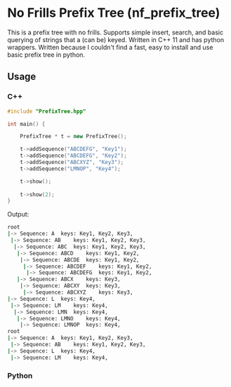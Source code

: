 # No Frills Prefix Tree (nf_prefix_tree)
This is a prefix tree with no frills. Supports simple insert, search, and basic querying of strings that a (can be) keyed. Written in C++ 11 and has python wrappers. Written because I couldn't find a fast, easy to install and use basic prefix tree in python. 

## Usage
### C++ 
```c++
#include "PrefixTree.hpp"

int main() {

    PrefixTree * t = new PrefixTree();

    t->addSequence("ABCDEFG", "Key1");
    t->addSequence("ABCDEFG", "Key2");
    t->addSequence("ABCXYZ", "Key3");
    t->addSequence("LMNOP", "Key4");

    t->show();
    
    t->show(2);
}
```
Output:
```bash
root
|-> Sequence: A	 keys: Key1, Key2, Key3, 
 |-> Sequence: AB	 keys: Key1, Key2, Key3, 
  |-> Sequence: ABC	 keys: Key1, Key2, Key3, 
   |-> Sequence: ABCD	 keys: Key1, Key2, 
    |-> Sequence: ABCDE	 keys: Key1, Key2, 
     |-> Sequence: ABCDEF	 keys: Key1, Key2, 
      |-> Sequence: ABCDEFG	 keys: Key1, Key2, 
   |-> Sequence: ABCX	 keys: Key3, 
    |-> Sequence: ABCXY	 keys: Key3, 
     |-> Sequence: ABCXYZ	 keys: Key3, 
|-> Sequence: L	 keys: Key4, 
 |-> Sequence: LM	 keys: Key4, 
  |-> Sequence: LMN	 keys: Key4, 
   |-> Sequence: LMNO	 keys: Key4, 
    |-> Sequence: LMNOP	 keys: Key4, 
root
|-> Sequence: A	 keys: Key1, Key2, Key3, 
 |-> Sequence: AB	 keys: Key1, Key2, Key3, 
|-> Sequence: L	 keys: Key4, 
 |-> Sequence: LM	 keys: Key4, 
```

### Python 
```python

```